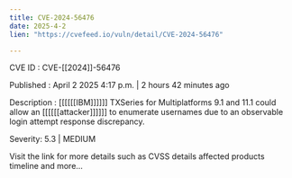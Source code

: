 ```yaml
---
title: CVE-2024-56476
date: 2025-4-2
lien: "https://cvefeed.io/vuln/detail/CVE-2024-56476"

---
```


CVE ID : CVE-[[2024]]-56476

Published :  April 2
2025
4:17 p.m. | 2 hours
42 minutes ago

Description : [[[[[[IBM]]]]]] TXSeries for Multiplatforms 9.1 and 11.1 could allow an [[[[[[attacker]]]]]] to enumerate usernames due to an observable login attempt response discrepancy.

Severity: 5.3 | MEDIUM

Visit the link for more details
such as CVSS details
affected products
timeline
and more...

